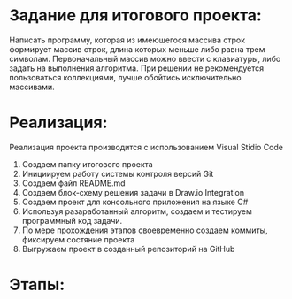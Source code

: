 # Задание для итогового проекта:
Написать программу, которая из имеющегося массива строк формирует массив строк, длина которых меньше либо равна трем символам. Первоначальный массив можно ввести с клавиатуры, либо задать на выполнения алгоритма. При решении не рекомендуется пользоваться коллекциями, лучше обойтись исключительно массивами.
# Реализация:
Реализация проекта производится с использованием Visual Stidio Code
1. Создаем папку итогового проекта
2. Инициируем работу системы контроля версий Git
3. Создаем файл README.md
4. Создаем блок-схему решения задачи в Draw.io Integration
5. Создаем проект для консольного приложения на языке C#
6. Используя разаработанный алгоритм, создаем и тестируем программный код задачи.
7. По мере прохождения этапов своевременно создаем коммиты, фиксируем состяние проекта
8. Выгружаем проект в созданный репозиторий на GitHub

# Этапы:
